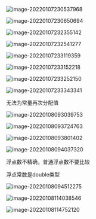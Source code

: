 ![image-20220107230537968](Day03-变量-photo/image-20220107230537968.png)







![image-20220107230650694](Day03-变量-photo/image-20220107230650694.png)



![image-20220107232355142](Day03-变量-photo/image-20220107232355142.png)



![image-20220107232541277](Day03-变量-photo/image-20220107232541277.png)





![image-20220107233119359](Day03-变量-photo/image-20220107233119359.png)



![image-20220107233152218](Day03-变量-photo/image-20220107233152218.png)





![image-20220107233252150](Day03-变量-photo/image-20220107233252150.png)





![image-20220107233343341](Day03-变量-photo/image-20220107233343341.png)

无法为常量再次分配值





![image-20220108093039753](Day03-变量-photo/image-20220108093039753.png)



![image-20220108093724763](Day03-变量-photo/image-20220108093724763.png)



![image-20220108093801402](Day03-变量-photo/image-20220108093801402.png)



![image-20220108094037320](Day03-变量-photo/image-20220108094037320.png)



浮点数不精确，普通浮点数不要比较



浮点常数是double类型



![image-20220108094512275](Day03-变量-photo/image-20220108094512275.png)

![image-20220108114038546](Day03-变量-photo/image-20220108114038546.png)



![image-20220108114752120](Day03-变量-photo/image-20220108114752120.png)
